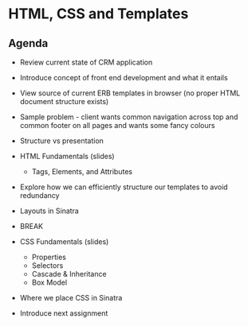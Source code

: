 # HTML, CSS and Templates

## Agenda

* Review current state of CRM application
* Introduce concept of front end development and what it entails
* View source of current ERB templates in browser (no proper HTML document structure exists)
* Sample problem - client wants common navigation across top and common footer on all pages and wants some fancy colours
* Structure vs presentation
* HTML Fundamentals (slides)
  * Tags, Elements, and Attributes
* Explore how we can efficiently structure our templates to avoid redundancy
* Layouts in Sinatra

* BREAK

* CSS Fundamentals (slides)
  * Properties
  * Selectors
  * Cascade & Inheritance
  * Box Model
* Where we place CSS in Sinatra
* Introduce next assignment
